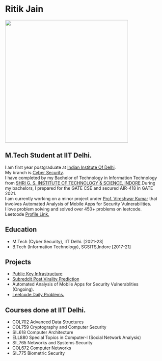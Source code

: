 # Ritik Jain


<img src="https://user-images.githubusercontent.com/39840433/156882782-8a9acb18-d977-40ba-a7ec-559d6b5d4dac.jpg" width="400">

## M.Tech Student at IIT Delhi.
I am first year postgraduate at [Indian Institute Of Delhi](https://home.iitd.ac.in/). <br/>
My branch is [Cyber Security](https://csia.iitd.ac.in/).<br/>
I have completed by my Bachelor of Technology in Information Technology from [SHRI G. S. INSTITUTE OF TECHNOLOGY & SCIENCE, INDORE](https://www.sgsits.ac.in/).During my bachelors, I prepared for the GATE CSE and secured AIR-418 in GATE 2021.<br/>
I am currently working on a minor project under [Prof. Vireshwar Kumar](https://www.cse.iitd.ac.in/~viresh/) that involves Automated Analysis of Mobile Apps for Security Vulnerabilities.<br/>
I love problem solving and solved over 450+ problems on leetcode. <br/>
Leetcode [Profile Link.](https://leetcode.com/maverickgeek/)

## Education


* M.Tech (Cyber Security), IIT Delhi. [2021-23] <br/>
* B.Tech (Information Technology), SGSITS,Indore [2017-21]


## Projects

* [Public Key Infrastructure](https://github.com/ritikjain833/COL759_Cryptography_and_Computer_Security_IITDelhi/tree/main/assignments/assignments2)
* [Subreddit Post Virality Prediction](https://github.com/ritikjain833/SubredditPostViralityPrediction)
* Automated Analysis of Mobile Apps for Security Vulnerablities (Ongoing).
* [Leetcode Daily Problems.](https://github.com/ritikjain833/Leetcode_Solved_Problems)

## Courses done at IIT Delhi.
* COL702 Advanced Data Structures
* COL759 Cryptography and Computer Security
* SIL618 Computer Architecture
* ELL880 Special Topics in Computer-I (Social Network Analysis)
* SIL765 Networks and Systems Security
* COL672 Computer Networks
* SIL775 Biometric Security

